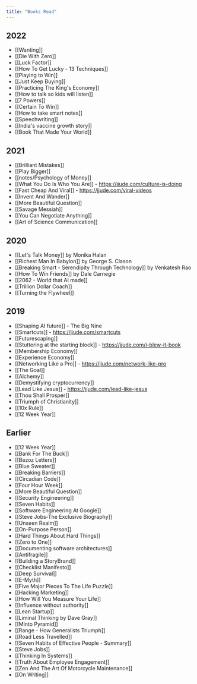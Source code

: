 ```yaml
---
title: "Books Read"
---
```


## 2022
- [[Wanting]]
- [[Die With Zero]]
- [[Luck Factor]]
- [[How To Get Lucky - 13 Techniques]]
- [[Playing to Win]]
- [[Just Keep Buying]]
- [[Practicing The King's Economy]]
- [[How to talk so kids will listen]]
- [[7 Powers]]
- [[Certain To Win]]
- [[How to take smart notes]]
- [[Speechwriting]]
- [[India's vaccine growth story]]
- [[Book That Made Your World]]

## 2021
- [[Brilliant Mistakes]]
- [[Play Bigger]]
- [[notes/Psychology of Money]]
- [[What You Do Is Who You Are]] - https://jjude.com/culture-is-doing
- [[Fast Cheap And Viral]] - https://jjude.com/viral-videos
- [[Invent And Wander]]
- [[More Beautiful Question]]
- [[Savage Messiah]]
- [[You Can Negotiate Anything]]
- [[Art of Science Communication]]

## 2020
- [[Let's Talk Money]] by Monika Halan
- [[Richest Man In Babylon]] by George S. Clason
- [[Breaking Smart - Serendipity Through Technology]] by Venkatesh Rao
- [[How To Win Friends]] by Dale Carnegie
- [[2062 - World that AI made]]
- [[Trillion Dollar Coach]]
- [[Turning the Flywheel]]

## 2019
- [[Shaping AI future]] - The Big Nine
- [[Smartcuts]] - https://jjude.com/smartcuts
- [[Futurescaping]]
- [[Stuttering at the starting block]] - https://jjude.com/i-blew-it-book
- [[Membership Economy]]
- [[Experience Economy]]
- [[Networking Like a Pro]] - https://jjude.com/network-like-pro
- [[The Goal]]
- [[Alchemy]]
- [[Demystifying cryptocurrency]]
- [[Lead Like Jesus]] - https://jjude.com/lead-like-jesus
- [[Thou Shall Prosper]]
- [[Triumph of Christianity]]
- [[10x Rule]]
- [[12 Week Year]]

## Earlier
- [[12 Week Year]]
- [[Bank For The Buck]]
- [[Bezoz Letters]]
- [[Blue Sweater]]
- [[Breaking Barriers]]
- [[Circadian Code]]
- [[Four Hour Week]]
- [[More Beautiful Question]]
- [[Security Engineering]]
- [[Seven Habits]]
- [[Software Engineering At Google]]
- [[Steve Jobs-The Exclusive Biography]]
- [[Unseen Realm]]
- [[On-Purpose Person]]
- [[Hard Things About Hard Things]]
- [[Zero to One]]
- [[Documenting software architectures]]
- [[Antifragile]]
- [[Building a StoryBrand]]
- [[Checklist Manifesto]]
- [[Deep Survival]]
- [[E-Myth]]
- [[Five Major Pieces To The Life Puzzle]]
- [[Hacking Marketing]]
- [[How Will You Measure Your Life]]
- [[Influence without authority]]
- [[Lean Startup]]
- [[Liminal Thinking by Dave Gray]]
- [[Minto Pyramid]]
- [[Range - How Generalists Triumph]]
- [[Road Less Travelled]]
- [[Seven Habits of Effective People - Summary]]
- [[Steve Jobs]]
- [[Thinking In Systems]]
- [[Truth About Employee Engagement]]
- [[Zen And The Art Of Motorcycle Maintenance]]
- [[On Writing]]